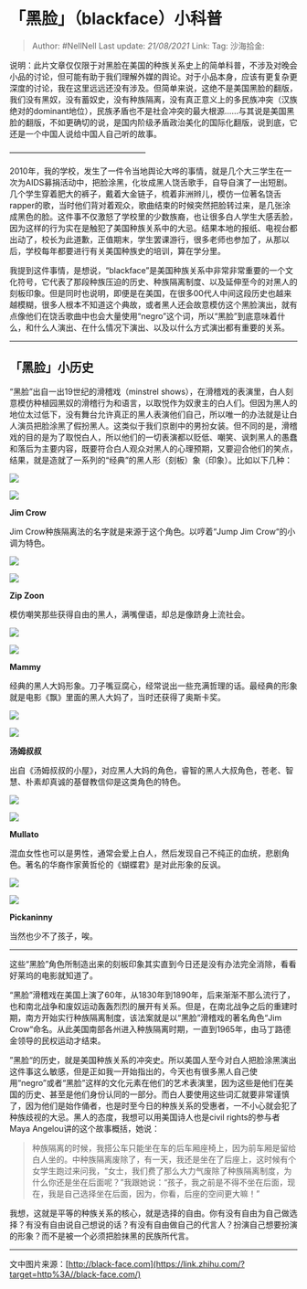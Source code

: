 # 「黑脸」（blackface）小科普

> Author: #NellNell
> Last update: *21/08/2021*
> Link:
> Tag:
> 沙海拾金:

说明：此片文章仅仅限于对黑脸在美国的种族关系史上的简单科普，不涉及对晚会小品的讨论，但可能有助于我们理解外媒的舆论。对于小品本身，应该有更复杂更深度的讨论，我在这里远远还没有涉及。但简单来说，这绝不是美国黑脸的翻版，我们没有黑奴，没有蓄奴史，没有种族隔离，没有真正意义上的多民族冲突（汉族绝对的dominant地位），民族矛盾也不是社会冲突的最大根源……与其说是美国黑脸的翻版，不如更确切的说，是国内阶级矛盾政治美化的国际化翻版，说到底，它还是一个中国人说给中国人自己听的故事。

—————————————————

2010年，我的学校，发生了一件令当地舆论大哗的事情，就是几个大三学生在一次为AIDS募捐活动中，把脸涂黑，化妆成黑人饶舌歌手，自导自演了一出短剧。几个学生穿着肥大的裤子，戴着大金链子，梳着非洲辫儿，模仿一位著名饶舌rapper的歌，当时他们背对着观众，歌曲结束的时候突然把脸转过来，是几张涂成黑色的脸。这件事不仅激怒了学校里的少数族裔，也让很多白人学生大感丢脸，因为这样的行为实在是触犯了美国种族关系中的大忌。结果本地的报纸、电视台都出动了，校长为此道歉，正值期末，学生罢课游行，很多老师也参加了，从那以后，学校每年都要进行有关美国种族史的培训，算在学分里。

我提到这件事情，是想说，“blackface”是美国种族关系中非常非常重要的一个文化符号，它代表了那段种族压迫的历史、种族隔离制度、以及延伸至今的对黑人的刻板印象。但是同时也说明，即便是在美国，在很多00代人中间这段历史也越来越模糊，很多人根本不知道这个典故，或者黑人还会故意模仿这个黑脸演出，就有点像他们在饶舌歌曲中也会大量使用“negro”这个词，所以“黑脸”到底意味着什么，和什么人演出、在什么情况下演出、以及以什么方式演出都有重要的关系。

---

## **「黑脸」小历史**

“黑脸”出自一出19世纪的滑稽戏（minstrel shows），在滑稽戏的表演里，白人刻意模仿种植园黑奴的滑稽行为和语言，以取悦作为奴隶主的白人们。但因为黑人的地位太过低下，没有舞台允许真正的黑人表演他们自己，所以唯一的办法就是让白人演员把脸涂黑了假扮黑人。这类似于我们京剧中的男扮女装。但不同的是，滑稽戏的目的是为了取悦白人，所以他们的一切表演都以贬低、嘲笑、讽刺黑人的愚蠢和落后为主要内容，既要符合白人观众对黑人的心理预期，又要迎合他们的笑点，结果，就是造就了一系列的“经典”的黑人形（刻板）象（印象）。比如以下几种：

![](https://pic4.zhimg.com/v2-8b68a5bc849a38d584ebe47d22bc9a67_b.jpg)

![](https://pic4.zhimg.com/80/v2-8b68a5bc849a38d584ebe47d22bc9a67_720w.jpg)

**Jim Crow**

Jim Crow种族隔离法的名字就是来源于这个角色。以哼着“Jump Jim Crow“的小调为特色。

![](https://pic3.zhimg.com/v2-ee2f660bc6ba444fbb8643021cf268da_b.jpg)

![](https://pic3.zhimg.com/80/v2-ee2f660bc6ba444fbb8643021cf268da_720w.jpg)

**Zip Zoon**

模仿嘲笑那些获得自由的黑人，满嘴俚语，却总是像跻身上流社会。

![](https://pic2.zhimg.com/v2-c2ec69d5cbcdefe3df1111b7ebfca9ad_b.jpg)

![](https://pic2.zhimg.com/80/v2-c2ec69d5cbcdefe3df1111b7ebfca9ad_720w.jpg)

**Mammy**

经典的黑人大妈形象。刀子嘴豆腐心，经常说出一些充满哲理的话。最经典的形象就是电影《飘》里面的黑人大妈了，当时还获得了奥斯卡奖。

![](https://pic1.zhimg.com/v2-a47d7cd3e5686fee28a3b76482a06880_b.jpg)

![](https://pic1.zhimg.com/80/v2-a47d7cd3e5686fee28a3b76482a06880_720w.jpg)

**汤姆叔叔**

出自《汤姆叔叔的小屋》，对应黑人大妈的角色，睿智的黑人大叔角色，苍老、智慧、朴素却真诚的基督教信仰是这类角色的特色。

![](https://pic4.zhimg.com/v2-9dff3f240bc36b605926b87bbdecc5c7_b.jpg)

![](https://pic4.zhimg.com/80/v2-9dff3f240bc36b605926b87bbdecc5c7_720w.jpg)

**Mullato**

混血女性也可以是男性，通常会爱上白人，然后发现自己不纯正的血统，悲剧角色。著名的华裔作家黄哲伦的《蝴蝶君》是对此形象的反讽。

![](https://pic3.zhimg.com/v2-948fb56be0c5f75c16baf46c939ecf0e_b.jpg)

![](https://pic3.zhimg.com/80/v2-948fb56be0c5f75c16baf46c939ecf0e_720w.jpg)

**Pickaninny**

当然也少不了孩子，唉。

---

这些“黑脸”角色所制造出来的刻板印象其实直到今日还是没有办法完全消除，看看好莱坞的电影就知道了。

“黑脸”滑稽戏在美国上演了60年，从1830年到1890年，后来渐渐不那么流行了，也和南北战争和废奴运动轰轰烈烈的展开有关系。但是，在南北战争之后的重建时期，南方开始实行种族隔离制度，该法案就是以“黑脸”滑稽戏的著名角色“Jim Crow“命名。从此美国南部各州进入种族隔离时期，一直到1965年，由马丁路德金领导的民权运动才结束。

”黑脸“的历史，就是美国种族关系的冲突史。所以美国人至今对白人把脸涂黑演出这件事这么敏感，但是正如我一开始指出的，今天也有很多黑人自己使用“negro”或者“黑脸”这样的文化元素在他们的艺术表演里，因为这些是他们在美国的历史、甚至是他们身份认同的一部分。而白人要使用这些词汇就要非常谨慎了，因为他们是始作俑者，也是时至今日的种族关系的受惠者，一不小心就会犯了种族歧视的大忌。黑人的态度，我想可以用美国诗人也是civil rights的参与者Maya Angelou讲的这个故事概括，她说：

> 种族隔离的时候，我搭公车只能坐在车的后车厢座椅上，因为前车厢是留给白人坐的。中种族隔离废除了，有一天，我还是坐在了后座上，这时候有个女学生跑过来问我，“女士，我们费了那么大力气废除了种族隔离制度，为什么你还是坐在后面呢？”我跟她说：“孩子，我之前是不得不坐在后面，现在，我是自己选择坐在后面，因为，你看，后座的空间更大嘛！”

我想，这就是平等的种族关系的核心，就是选择的自由。你有没有自由为自己做选择？有没有自由说自己想说的话？有没有自由做自己的代言人？扮演自己想要扮演的形象？而不是被一个必须把脸抹黑的民族所代言。

---

文中图片来源：[http://black-face.com](https://link.zhihu.com/?target=http%3A//black-face.com/)
